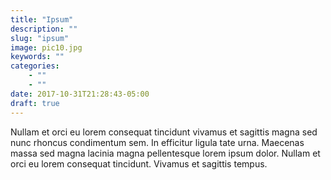 ```yaml
---
title: "Ipsum"
description: ""
slug: "ipsum"
image: pic10.jpg
keywords: ""
categories: 
    - ""
    - ""
date: 2017-10-31T21:28:43-05:00
draft: true
---
```


Nullam et orci eu lorem consequat tincidunt vivamus et sagittis magna sed nunc rhoncus condimentum sem. In efficitur ligula tate urna. Maecenas massa sed magna lacinia magna pellentesque lorem ipsum dolor. Nullam et orci eu lorem consequat tincidunt. Vivamus et sagittis tempus.